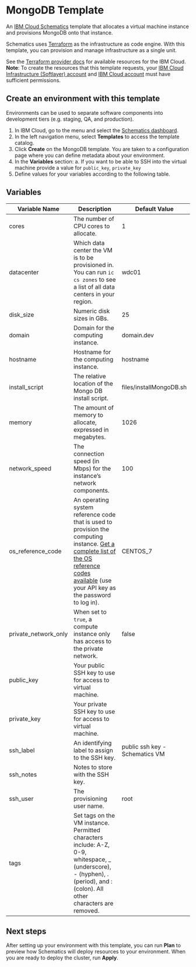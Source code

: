 # MongoDB Template

An [IBM Cloud Schematics](https://cloud.ibm.com/docs/services/schematics?topic=schematics-getting-started) template that allocates a virtual machine instance and provisions MongoDB onto that instance.

Schematics uses [Terraform](https://www.terraform.io/) as the infrastructure as code engine. With this template, you can provision and manage infrastructure as a single unit.

See the [Terraform provider docs](https://ibm-cloud.github.io/tf-ibm-docs/) for available resources for the IBM Cloud. **Note**: To create the resources that this template requests, your [IBM Cloud Infrastructure (Softlayer) account](https://cloud.ibm.com/docs/iam?topic=iam-mngclassicinfra#managing-infrastructure-access) and [IBM Cloud account](https://cloud.ibm.com/docs/iam/mngiam.html#iammanidaccser) must have sufficient permissions.


## Create an environment with this template

Environments can be used to separate software components into development tiers (e.g. staging, QA, and production).

1. In IBM Cloud, go to the menu and select the [Schematics dashboard](https://cloud.ibm.com/schematics).
2. In the left navigation menu, select **Templates** to access the template catalog.
3. Click **Create** on the MongoDB template. You are taken to a configuration page where you can define metadata about your environment.
4. In the **Variables** section:
  a. If you want to be able to SSH into the virtual machine provide a value for `public_key`, `private_key`
5. Define values for your variables according to the following table.

## Variables

|Variable Name|Description|Default Value|
|-------------|-----------|-------------|
|cores|The number of CPU cores to allocate.|1|
|datacenter   |Which data center the VM is to be provisioned in. You can run `ic cs zones` to see a list of all data centers in your region.|wdc01|
|disk_size|Numeric disk sizes in GBs.|25|
|domain       |Domain for the computing instance.|domain.dev|
|hostname     |Hostname for the computing instance.|hostname|
|install_script|The relative location of the Mongo DB install script.|files/installMongoDB.sh|
|memory|The amount of memory to allocate, expressed in megabytes.|1026|
|network_speed|The connection speed (in Mbps) for the instance’s network components.|100|
|os_reference_code|An operating system reference code that is used to provision the computing instance. [Get a complete list of the OS reference codes available](https://api.softlayer.com/rest/v3/SoftLayer_Virtual_Guest_Block_Device_Template_Group/getVhdImportSoftwareDescriptions.json?objectMask=referenceCode) (use your API key as the password to log in).|CENTOS_7|
|private_network_only|When set to `true`, a compute instance only has access to the private network.|false|
|public_key|Your public SSH key to use for access to virtual machine.||
|private_key|Your private SSH key to use for access to virtual machine.||
|ssh_label|An identifying label to assign to the SSH key.|public ssh key - Schematics VM|
|ssh_notes|Notes to store with the SSH key.||
|ssh_user|The provisioning user name.|root|
|tags|Set tags on the VM instance. Permitted characters include: A-Z, 0-9, whitespace, _ (underscore), - (hyphen), . (period), and : (colon). All other characters are removed.||

## Next steps

After setting up your environment with this template, you can run **Plan** to preview how Schematics will deploy resources to your environment. When you are ready to deploy the cluster, run **Apply**.
